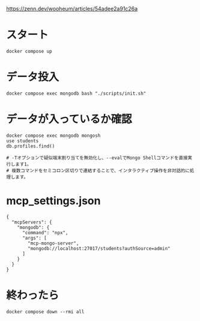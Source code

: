 https://zenn.dev/wooheum/articles/54adee2a91c26a

# スタート
```
docker compose up
```

# データ投入
```
docker compose exec mongodb bash "./scripts/init.sh"
```

# データが入っているか確認
```
docker compose exec mongodb mongosh
use students
db.profiles.find()

# -Tオプションで疑似端末割り当てを無効化し、--evalでMongo Shellコマンドを直接実行します1。
# 複数コマンドをセミコロン区切りで連結することで、インタラクティブ操作を非対話的に処理します。
```

# mcp_settings.json
```
{
  "mcpServers": {
    "mongodb": {
      "command": "npx",
      "args": [
        "mcp-mongo-server",
        "mongodb://localhost:27017/students?authSource=admin"
      ]
    }
  }
}
```

# 終わったら
```
docker compose down --rmi all
```
